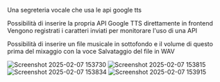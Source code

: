 Una segreteria vocale che usa le api google tts

Possibilità di inserire la propria API Google TTS direttamente in frontend
Vengono registrati i caratteri inviati per monitorare l'uso di una API

Possibilità di inserire un file musicale in sottofondo e il volume di questo prima del mixaggio con la voce
Salvataggio del file in WAV

![Screenshot 2025-02-07 153730](https://github.com/user-attachments/assets/283ec992-1a2b-4a93-9ccb-f1cbe6abbe01)
![Screenshot 2025-02-07 153815](https://github.com/user-attachments/assets/3077d098-20e4-4681-b2e7-637cbac35fdf)
![Screenshot 2025-02-07 153834](https://github.com/user-attachments/assets/9dd05478-72c7-44a6-9d82-0df7c3614929)
![Screenshot 2025-02-07 153915](https://github.com/user-attachments/assets/014a7eb5-1b23-43f1-9cfa-a41514ab610b)
